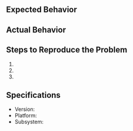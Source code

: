 ## Expected Behavior

## Actual Behavior

## Steps to Reproduce the Problem

  1.
  1.
  1.

## Specifications

  - Version:
  - Platform:
  - Subsystem:
